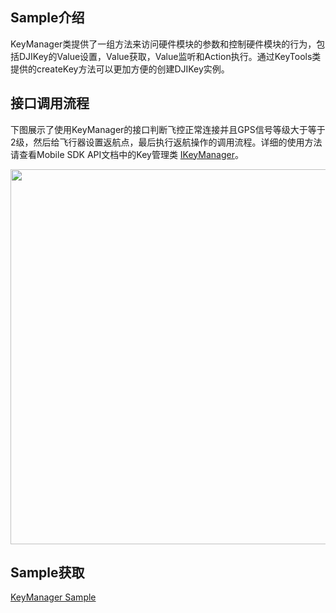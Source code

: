 ## Sample介绍
KeyManager类提供了一组方法来访问硬件模块的参数和控制硬件模块的行为，包括DJIKey的Value设置，Value获取，Value监听和Action执行。通过KeyTools类提供的createKey方法可以更加方便的创建DJIKey实例。


## 接口调用流程

下图展示了使用KeyManager的接口判断飞控正常连接并且GPS信号等级大于等于2级，然后给飞行器设置返航点，最后执行返航操作的调用流程。详细的使用方法请查看Mobile SDK API文档中的Key管理类 [IKeyManager](https://developer.dji.com/cn/api-reference-v5/android-api/Components/IKeyManager/IKeyManager.html)。

<div align=center><img src="https://terra-1-g.djicdn.com/71a7d383e71a4fb8887a310eb746b47f/msdk/Documentation/V5.1/sample/Keymanager.png" width="600"></div>


## Sample获取

[KeyManager Sample](https://github.com/dji-sdk/Mobile-SDK-Android-V5/blob/dev-sdk-main/SampleCode-V5/android-sdk-v5-sample/module-common/src/main/java/dji/sampleV5/modulecommon/pages/KeyValueFragment.kt)
